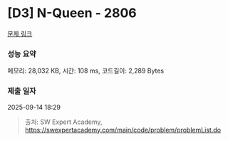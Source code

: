 # [D3] N-Queen - 2806 

[문제 링크](https://swexpertacademy.com/main/code/problem/problemDetail.do?contestProbId=AV7GKs06AU0DFAXB) 

### 성능 요약

메모리: 28,032 KB, 시간: 108 ms, 코드길이: 2,289 Bytes

### 제출 일자

2025-09-14 18:29



> 출처: SW Expert Academy, https://swexpertacademy.com/main/code/problem/problemList.do